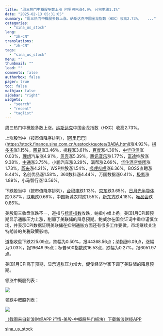 ```yaml
---
title: "周三热门中概股多数上涨 阿里巴巴涨4.9%，台积电跌1.1%"
date: "2025-02-13 05:31:05"
summary: "周三热门中概股多数上涨。纳斯达克中国金龙指数（HXC）收高2.73%。 　..."
categories:
  - "sina_us_stock"
lang:
  - "zh-CN"
translations:
  - "zh-CN"
tags:
  - "sina_us_stock"
menu: ""
thumbnail: ""
lead: ""
comments: false
authorbox: false
pager: true
toc: false
mathjax: false
sidebar: "right"
widgets:
  - "search"
  - "recent"
  - "taglist"
---
```


周三热门中概股多数上涨。[纳斯达克](https://stock.finance.sina.com.cn/usstock/quotes/.IXIC.html)中国金龙指数（HXC）收高2.73%。

上涨股当中（按市值降序排列），[[阿里](https://stock.finance.sina.com.cn/usstock/quotes/BABA.html)巴巴](https://stock.finance.sina.com.cn/usstock/quotes/BABA.html)涨4.92%，[拼多多](https://stock.finance.sina.com.cn/usstock/quotes/PDD.html)涨1.15%，[网易](https://stock.finance.sina.com.cn/usstock/quotes/NTES.html)涨3.46%，携程涨3.61%，[百度](https://stock.finance.sina.com.cn/usstock/quotes/BIDU.html)涨4.36%，[中华电信](https://stock.finance.sina.com.cn/usstock/quotes/CHT.html)涨0.03%，[理想](https://stock.finance.sina.com.cn/usstock/quotes/LI.html)汽车涨4.91%，[贝壳](https://stock.finance.sina.com.cn/usstock/quotes/BEKE.html)涨5.39%，[腾讯音乐](https://stock.finance.sina.com.cn/usstock/quotes/TME.html)涨1.77%，[富途](https://stock.finance.sina.com.cn/usstock/quotes/FUTU.html)控股涨9.38%，[中通](https://stock.finance.sina.com.cn/usstock/quotes/ZTO.html)涨3.75%，小鹏汽车涨3.29%，满帮涨2.69%，[华住酒店集团](https://stock.finance.sina.com.cn/usstock/quotes/HTHT.html)涨1.73%，[蔚来](https://stock.finance.sina.com.cn/usstock/quotes/NIO.html)涨4.21%，WSP控股涨1.54%，[哔哩哔哩](https://stock.finance.sina.com.cn/usstock/quotes/BILI.html)涨6.36%，BOSS直聘涨8.44%，名创优品涨1.58%，360数科涨4.44%，万国数据涨0.41%，[极氪](https://stock.finance.sina.com.cn/usstock/quotes/ZK.html)涨1.89%，小马智行涨13.56%。

下跌股当中（按市值降序排列），[台积电](https://stock.finance.sina.com.cn/usstock/quotes/TSM.html)跌1.13%，[京东](https://stock.finance.sina.com.cn/usstock/quotes/JD.html)跌3.65%，[日月光半导体](https://stock.finance.sina.com.cn/usstock/quotes/ASX.html)跌0.87%，[联电](https://stock.finance.sina.com.cn/usstock/quotes/UMC.html)跌0.66%，中国新城农村跌1.55%，[新东方](https://stock.finance.sina.com.cn/usstock/quotes/EDU.html)跌4.18%，[唯品会](https://stock.finance.sina.com.cn/usstock/quotes/VIPS.html)跌0.86%。

美股周三收盘涨跌不一，道指与[标普指数](https://stock.finance.sina.com.cn/usstock/quotes/.INX.html)收跌，纳指小幅上扬。美国1月CPI超预期显示通胀压力上涨，削弱了美联储的降息预期。鲍威尔在国会证词中重申谨慎立场，并表示CPI数据证明美联储在抑制通胀方面还有很多工作要做。市场继续关注特朗普的关税政策影响。

道指收盘下跌225.09点，跌幅为0.50%，报44368.56点；纳指涨6.09点，涨幅为0.03%，报19649.95点；标普500指数跌16.53点，跌幅为0.27%，报6051.97点。

美国1月CPI高于预期，显示通胀压力增大，促使经济学家下调了美联储的降息预期。

领涨中概股列表：

![](https://n.sinaimg.cn/tech/transform/441/w550h3091/20250213/a09f-bef7eb0e9d1fd108c6a2c5b07f8eb249.png)

领跌中概股列表：

![](https://n.sinaimg.cn/tech/transform/339/w550h4589/20250213/43ca-fad0e5f897c488c9a59a913342b0e3f3.png)

[（截图来自新浪财经APP 行情-美股-中概股热门板块）下载新浪财经APP](http://finance.sina.cn/app/auto_download_finapp.shtml)

[sina_us_stock](https://finance.sina.com.cn/stock/usstock/c/2025-02-13/doc-inekhpwr2199812.shtml)
